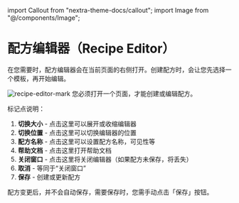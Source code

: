 import Callout from "nextra-theme-docs/callout";
import Image from "@/components/Image";

# 配方编辑器（Recipe Editor）

在您需要时，配方编辑器会在当前页面的右侧打开。创建配方时，会让您先选择一个模板，再开始编辑。

<Image src="/screenshots/recipe-editor.png" alt="recipe-editor-mark"/>

<Callout emoji="⚠️">
您必须打开一个页面，才能创建或编辑配方。
</Callout>

标记点说明：

1. **切换大小** - 点击这里可以展开或收缩编辑器
2. **切换位置** - 点击这里可以切换编辑器的位置
3. **配方名称** - 点击这里可以设置配方名称，可见性等
4. **帮助文档** - 点击这里打开帮助文档
5. **关闭窗口** - 点击这里将关闭编辑器（如果配方未保存，将丢失）
6. **取消** - 等同于“关闭窗口”
7. **保存** - 创建或更新配方

<Callout emoji="⚠️">
配方变更后，并不会自动保存，需要保存时，您需手动点击「保存」按钮。
</Callout>

